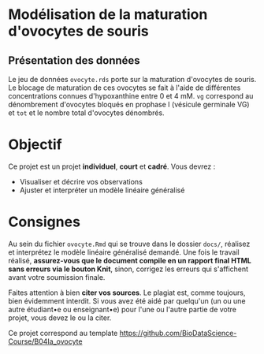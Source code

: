 # Modélisation de la maturation d'ovocytes de souris

## Présentation des données

Le jeu de données `ovocyte.rds` porte sur la maturation d'ovocytes de souris. Le blocage de maturation de ces ovocytes se fait à l'aide de différentes concentrations connues d'hypoxanthine entre 0 et 4 mM. `vg` correspond au dénombrement d'ovocytes bloqués en prophase I (vésicule germinale VG) et `tot` et le nombre total d'ovocytes dénombrés.

# Objectif

Ce projet est un projet **individuel**, **court** et **cadré**. Vous devrez :

-   Visualiser et décrire vos observations
-   Ajuster et interpréter un modèle linéaire généralisé

# Consignes

Au sein du fichier `ovocyte.Rmd` qui se trouve dans le dossier `docs/`, réalisez et interprétez le modèle linéaire généralisé demandé. Une fois le travail réalisé, **assurez-vous que le document compile en un rapport final HTML sans erreurs via le bouton Knit**, sinon, corrigez les erreurs qui s'affichent avant votre soumission finale.

Faites attention à bien **citer vos sources**. Le plagiat est, comme toujours, bien évidemment interdit. Si vous avez été aidé par quelqu'un (un ou une autre étudiant•e ou enseignant•e) pour l'une ou l'autre partie de votre projet, vous devez le ou la citer.

Ce projet correspond au template <https://github.com/BioDataScience-Course/B04Ia_ovocyte>
